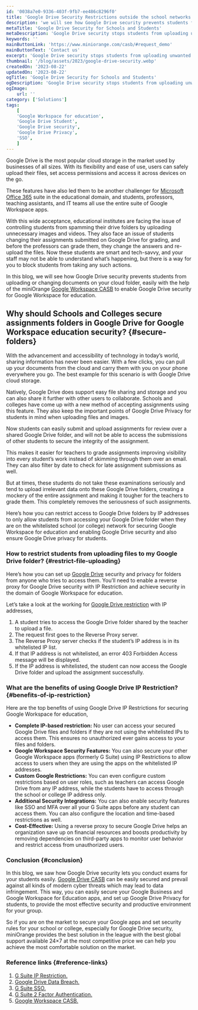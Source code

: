 ```yaml
---
id: '0038a7e0-9336-403f-9fb7-ee486c8296f0'
title: 'Google Drive Security Restrictions outside the school networks'
description: 'we will see how Google Drive security prevents students from uploading or changing documents on your cloud folder, easily with the help of the miniOrange Google Workspace CASB to enable Google Drive security for Google Workspace for education.'
metaTitle: 'Google Drive Security for Schools and Students'
metaDescription: 'Google Drive security stops students from uploading unwanted files on Google Drive assignment folders. This ensures security for Google Workspace for education.'
keywords: ''
mainButtonLink: 'https://www.miniorange.com/casb/#request_demo'
mainButtonText: 'Contact us'
excerpt: 'Google Drive security stops students from uploading unwanted files on Google Drive assignment folders. This ensures security for Google Workspace for education.'
thumbnail: '/blog/assets/2023/google-drive-security.webp'
createdOn: '2023-08-22'
updatedOn: '2023-08-22'
ogTitle: 'Google Drive Security for Schools and Students'
ogDescription: 'Google Drive security stops students from uploading unwanted files on Google Drive assignment folders. This ensures security for Google Workspace for education.'
ogImage:
    url: ''
category: ['Solutions']
tags:
    [
	'Google Workspace for education',
    'Google Drive Student',
    'Google Drive security',
    'Google Drive Privacy',
    'SSO',
    ]
---
```



Google Drive is the most popular cloud storage in the market used by businesses of all sizes. With its flexibility and ease of use, users can safely upload their files, set access permissions and access it across devices on the go.

These features have also led them to be another challenger for [Microsoft Office 365](https://www.miniorange.com/casb/integrations/microsoft-365) suite in the educational domain, and students, professors, teaching assistants, and IT teams all use the entire suite of Google Workspace apps.

With this wide acceptance, educational institutes are facing the issue of controlling students from spamming their drive folders by uploading unnecessary images and videos. They also face an issue of students changing their assignments submitted on Google Drive for grading, and before the professors can grade them, they change the answers and re-upload the files. Now these students are smart and tech-savvy, and your staff may not be able to understand what’s happening, but there is a way for you to block students from taking any such actions.

In this blog, we will see how Google Drive security prevents students from uploading or changing documents on your cloud folder, easily with the help of the miniOrange [Google Workspace CASB](https://www.miniorange.com/casb/integrations/google-workspace) to enable Google Drive security for Google Workspace for education.

## Why should Schools and Colleges secure assignments folders in Google Drive for Google Workspace education security? {#secure-folders}

With the advancement and accessibility of technology in today’s world, sharing information has never been easier. With a few clicks, you can pull up your documents from the cloud and carry them with you on your phone everywhere you go. The best example for this scenario is with Google Drive cloud storage.

Natively, Google Drive does support easy file sharing and storage and you can also share it further with other users to collaborate. Schools and colleges have come up with a new method of accepting assignments using this feature. They also keep the important points of Google Drive Privacy for students in mind when uploading files and images.

Now students can easily submit and upload assignments for review over a shared Google Drive folder, and will not be able to access the submissions of other students to secure the integrity of the assignment.

This makes it easier for teachers to grade assignments improving visibility into every student’s work instead of skimming through them over an email. They can also filter by date to check for late assignment submissions as well.

But at times, these students do not take these examinations seriously and tend to upload irrelevant data onto these Google Drive folders, creating a mockery of the entire assignment and making it tougher for the teachers to grade them. This completely removes the seriousness of such assignments.

Here’s how you can restrict access to Google Drive folders by IP addresses to only allow students from accessing your Google Drive folder when they are on the whitelisted school (or college) network for securing Google Workspace for education and enabling Google Drive security and also ensure Google Drive privacy for students.

### How to restrict students from uploading files to my Google Drive folder? {#restrict-file-uploading}

Here’s how you can set up [Google Drive](https://www.miniorange.com/blog/what-are-the-4-pillars-of-casb/) security and privacy for folders from anyone who tries to access them. You’ll need to enable a reverse proxy for Google Drive security with IP Restriction and achieve security in the domain of Google Workspace for education.

Let’s take a look at the working for [Google Drive restriction](https://www.miniorange.com/blog/google-workspace-app-ttl-restriction-with-casb/) with IP addresses,

1. A student tries to access the Google Drive folder shared by the teacher to upload a file.
2. The request first goes to the Reverse Proxy server.
3. The Reverse Proxy server checks if the student’s IP address is in its whitelisted IP list.
4. If that IP address is not whitelisted, an error 403 Forbidden Access message will be displayed.
5. If the IP address is whitelisted, the student can now access the Google Drive folder and upload the assignment successfully.

### What are the benefits of using Google Drive IP Restriction? {#benefits-of-ip-restriction}

Here are the top benefits of using Google Drive IP Restrictions for securing Google Workspace for education,

- **Complete IP-based restriction:** No user can access your secured Google Drive files and folders if they are not using the whitelisted IPs to access them. This ensures no unauthorized ever gains access to your files and folders.
- **Google Workspace Security Features:** You can also secure your other Google Workspace apps (formerly G Suite) using IP Restrictions to allow access to users when they are using the apps on the whitelisted IP addresses.
- **Custom Google Restrictions:** You can even configure custom restrictions based on user roles, such as teachers can access Google Drive from any IP address, while the students have to access through the school or college IP address only.
- **Additional Security Integrations:** You can also enable security features like SSO and MFA over all your G Suite apps before any student can access them. You can also configure the location and time-based restrictions as well.
- **Cost-Effective:** Using a reverse proxy to secure Google Drive helps an organization save up on financial resources and boosts productivity by removing dependencies on third-party apps to monitor user behavior and restrict access from unauthorized users.

### Conclusion {#conclusion}

In this blog, we saw how Google Drive security lets you conduct exams for your students easily. [Google Drive CASB](https://www.miniorange.com/casb/) can be easily secured and prevail against all kinds of modern cyber threats which may lead to data infringement. This way, you can easily secure your Google Business and Google Workspace for Education apps, and set up Google Drive Privacy for students, to provide the most effective security and productive environment for your group.

So if you are on the market to secure your Google apps and set security rules for your school or college, especially for Google Drive security, miniOrange provides the best solution in the league with the best global support available 24×7 at the most competitive price we can help you achieve the most comfortable solution on the market.

### Reference links  {#reference-links}

1. [G Suite IP Restriction.](https://www.miniorange.com/blog/secure-access-control-for-google-workspace-gsuite-apps/)
2. [Google Drive Data Breach.](https://www.miniorange.com/reverse-proxy/google-workspace-account-security)
3. [G Suite SSO.](https://www.miniorange.com/google-apps-single-sign-on-(sso))
4. [G Suite 2 Factor Authentication.](https://www.miniorange.com/google-apps-two-factor-authentication-(2fa))
5. [Google Workspace CASB.](https://www.miniorange.com/casb/google-workspace-casb-cloud-access-security)
